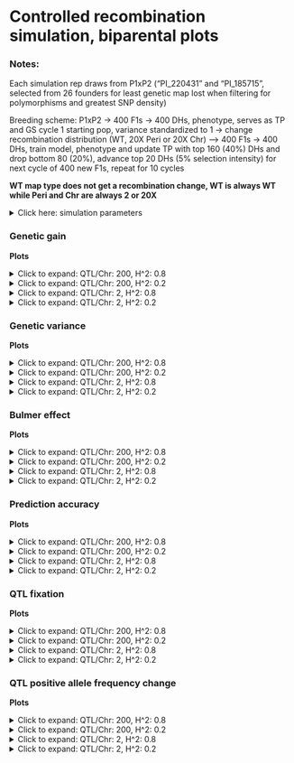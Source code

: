 Controlled recombination simulation, biparental plots
================

### Notes:

Each simulation rep draws from P1xP2 (“PI\_220431” and “PI\_185715”,
selected from 26 founders for least genetic map lost when filtering for
polymorphisms and greatest SNP density)

Breeding scheme: P1xP2 -&gt; 400 F1s -&gt; 400 DHs, phenotype, serves as
TP and GS cycle 1 starting pop, variance standardized to 1 -&gt; change
recombination distribution (WT, 20X Peri or 20X Chr) –&gt; 400 F1s -&gt;
400 DHs, train model, phenotype and update TP with top 160 (40%) DHs and
drop bottom 80 (20%), advance top 20 DHs (5% selection intensity) for
next cycle of 400 new F1s, repeat for 10 cycles

**WT map type does not get a recombination change, WT is always WT while
Peri and Chr are always 2 or 20X**

<details>
<summary>
Click here: simulation parameters
</summary>

#### Variables:

**Recombination:** WT, 2X or 20X  
**Genetic map change:** WT, Pericentromere or Chromosome  
**Repulsion:** 3:4 **Heritability:** 0.2 or 0.8  
**QTL per Chr:** 2 or 200  
**Relationship matrix:** genomewide or causal variant

#### Load packages and data

``` r
library(tidyverse)
library(data.table)
library(kableExtra)

# anova and summary plot functions
source("/Users/ellietaagen/Desktop/github/cr_simulation/Functions/master_functions/summary_stats_anova.R")
source("/Users/ellietaagen/Desktop/github/cr_simulation/Results/table_view_function.R")

gg <- fread("/Users/ellietaagen/Desktop/github/cr_simulation/Results/BP_F_master_results_csv/bp_gg.csv") %>% as.data.frame()
gv <- fread("/Users/ellietaagen/Desktop/github/cr_simulation/Results/BP_F_master_results_csv/bp_gv.csv") %>% as.data.frame()
pa <- fread("/Users/ellietaagen/Desktop/github/cr_simulation/Results/BP_F_master_results_csv/bp_pa.csv") %>% as.data.frame()
be <- fread("/Users/ellietaagen/Desktop/github/cr_simulation/Results/BP_F_master_results_csv/bp_be.csv") %>% as.data.frame()
# be `value` is 2-fold higher than it should be (ASR does not know how to treat VarA/GenicVarA for DH)
be$value <- be$value/2
qtl <- fread("/Users/ellietaagen/Desktop/github/cr_simulation/Results/BP_F_master_results_csv/bp_qtl.csv") %>% as.data.frame()
qtl_af <- fread("/Users/ellietaagen/Desktop/github/cr_simulation/Results/BP_F_master_results_csv/bp_qtl_af.csv") %>% as.data.frame()
```

**Data frames**

gg: population’s genetic gain  
gv: additive genetic variance of population  
pa: prediction accuracy of genomic selection  
be: Bulmer effect (varA/genicVarA)  
qtl: positive and negative effect QTL fixation ratio  
qtl\_af: change in QTL negative allele frequency, subset by small (Q1),
medium, or large (Q3) effect size

**Columns**

**rep** is 1:number of reps simulation was run  
**cycle** designates founder / burnin (0), and GS cycle 1:10  
**value** is the raw response variable measurement, (or average after
summary function, grouped by legend and cycle, of all rep)  
**Matrix** is the relationship matrix used in RRBLUP, genomewide or
causal variant  
**Pop** is the full founder set (F) or biparental (bp)  
**Recombination** is the scale of map change, 2 or 20X  
**H2** is the broad sense heritability  
**QTL** is the number of QTL per chromosome  
**Map\_Type** is the WT, Pericentromere, or Chromosome-wide change to
the genetic map, given a Recombination scale  
**Repulsion** is 1:5 representing different coupling and replusion
ratios

-   3: Random 1/2 of additive effect signs are positive and 1/2 are
    negative for QTL

-   4: 1/2 of additive effect signs are positive and 1/2 are negative
    for QTL, alternating positive or negative each QTL

</details>

### Genetic gain

**Plots**

<details>
<summary>
Click to expand: QTL/Chr: 200, H^2: 0.8
</summary>

![](master_results_ASR_BP_plots_files/figure-gfm/unnamed-chunk-1-1.png)<!-- -->

</details>
<details>
<summary>
Click to expand: QTL/Chr: 200, H^2: 0.2
</summary>

![](master_results_ASR_BP_plots_files/figure-gfm/unnamed-chunk-2-1.png)<!-- -->

</details>
<details>
<summary>
Click to expand: QTL/Chr: 2, H^2: 0.8
</summary>

![](master_results_ASR_BP_plots_files/figure-gfm/unnamed-chunk-3-1.png)<!-- -->

</details>
<details>
<summary>
Click to expand: QTL/Chr: 2, H^2: 0.2
</summary>

![](master_results_ASR_BP_plots_files/figure-gfm/unnamed-chunk-4-1.png)<!-- -->

</details>

### Genetic variance

**Plots**

<details>
<summary>
Click to expand: QTL/Chr: 200, H^2: 0.8
</summary>

![](master_results_ASR_BP_plots_files/figure-gfm/unnamed-chunk-5-1.png)<!-- -->

</details>
<details>
<summary>
Click to expand: QTL/Chr: 200, H^2: 0.2
</summary>

![](master_results_ASR_BP_plots_files/figure-gfm/unnamed-chunk-6-1.png)<!-- -->

</details>
<details>
<summary>
Click to expand: QTL/Chr: 2, H^2: 0.8
</summary>

![](master_results_ASR_BP_plots_files/figure-gfm/unnamed-chunk-7-1.png)<!-- -->

</details>
<details>
<summary>
Click to expand: QTL/Chr: 2, H^2: 0.2
</summary>

![](master_results_ASR_BP_plots_files/figure-gfm/unnamed-chunk-8-1.png)<!-- -->

</details>

### Bulmer effect

**Plots**
<details>
<summary>
Click to expand: QTL/Chr: 200, H^2: 0.8
</summary>

![](master_results_ASR_BP_plots_files/figure-gfm/unnamed-chunk-9-1.png)<!-- -->

</details>
<details>
<summary>
Click to expand: QTL/Chr: 200, H^2: 0.2
</summary>

![](master_results_ASR_BP_plots_files/figure-gfm/unnamed-chunk-10-1.png)<!-- -->

</details>
<details>
<summary>
Click to expand: QTL/Chr: 2, H^2: 0.8
</summary>

![](master_results_ASR_BP_plots_files/figure-gfm/unnamed-chunk-11-1.png)<!-- -->

</details>
<details>
<summary>
Click to expand: QTL/Chr: 2, H^2: 0.2
</summary>

![](master_results_ASR_BP_plots_files/figure-gfm/unnamed-chunk-12-1.png)<!-- -->

</details>

### Prediction accuracy

**Plots**

<details>
<summary>
Click to expand: QTL/Chr: 200, H^2: 0.8
</summary>

![](master_results_ASR_BP_plots_files/figure-gfm/unnamed-chunk-13-1.png)<!-- -->

</details>
<details>
<summary>
Click to expand: QTL/Chr: 200, H^2: 0.2
</summary>

![](master_results_ASR_BP_plots_files/figure-gfm/unnamed-chunk-14-1.png)<!-- -->

</details>
<details>
<summary>
Click to expand: QTL/Chr: 2, H^2: 0.8
</summary>

![](master_results_ASR_BP_plots_files/figure-gfm/unnamed-chunk-15-1.png)<!-- -->

</details>
<details>
<summary>
Click to expand: QTL/Chr: 2, H^2: 0.2
</summary>

![](master_results_ASR_BP_plots_files/figure-gfm/unnamed-chunk-16-1.png)<!-- -->

</details>

### QTL fixation

**Plots**

<details>
<summary>
Click to expand: QTL/Chr: 200, H^2: 0.8
</summary>

![](master_results_ASR_BP_plots_files/figure-gfm/unnamed-chunk-17-1.png)<!-- -->

</details>
<details>
<summary>
Click to expand: QTL/Chr: 200, H^2: 0.2
</summary>

![](master_results_ASR_BP_plots_files/figure-gfm/unnamed-chunk-18-1.png)<!-- -->

</details>
<details>
<summary>
Click to expand: QTL/Chr: 2, H^2: 0.8
</summary>

![](master_results_ASR_BP_plots_files/figure-gfm/unnamed-chunk-19-1.png)<!-- -->

</details>
<details>
<summary>
Click to expand: QTL/Chr: 2, H^2: 0.2
</summary>

![](master_results_ASR_BP_plots_files/figure-gfm/unnamed-chunk-20-1.png)<!-- -->

</details>

### QTL positive allele frequency change

**Plots**

<details>
<summary>
Click to expand: QTL/Chr: 200, H^2: 0.8
</summary>

![](master_results_ASR_BP_plots_files/figure-gfm/unnamed-chunk-21-1.png)<!-- -->

</details>
<details>
<summary>
Click to expand: QTL/Chr: 200, H^2: 0.2
</summary>

![](master_results_ASR_BP_plots_files/figure-gfm/unnamed-chunk-22-1.png)<!-- -->

</details>
<details>
<summary>
Click to expand: QTL/Chr: 2, H^2: 0.8
</summary>

![](master_results_ASR_BP_plots_files/figure-gfm/unnamed-chunk-23-1.png)<!-- -->

</details>
<details>
<summary>
Click to expand: QTL/Chr: 2, H^2: 0.2
</summary>

![](master_results_ASR_BP_plots_files/figure-gfm/unnamed-chunk-24-1.png)<!-- -->

</details>
